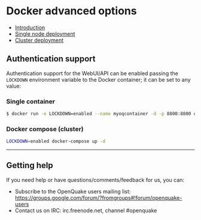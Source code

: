 # Docker advanced options

- [Introduction](../installing/docker.md)
- [Single node deployment](single.md)
- [Cluster deployment](cluster.md)


## Authentication support

Authentication support for the WebUI/API can be enabled passing the `LOCKDOWN` environment variable to the Docker container; it can be set to any value:


### Single container 

```bash
$ docker run -e LOCKDOWN=enabled --name myoqcontainer -d -p 8800:8800 openquake/engine
```

### Docker compose (cluster)

```bash
LOCKDOWN=enabled docker-compose up -d
```

***

## Getting help
If you need help or have questions/comments/feedback for us, you can:
  * Subscribe to the OpenQuake users mailing list: https://groups.google.com/forum/?fromgroups#!forum/openquake-users
  * Contact us on IRC: irc.freenode.net, channel #openquake

